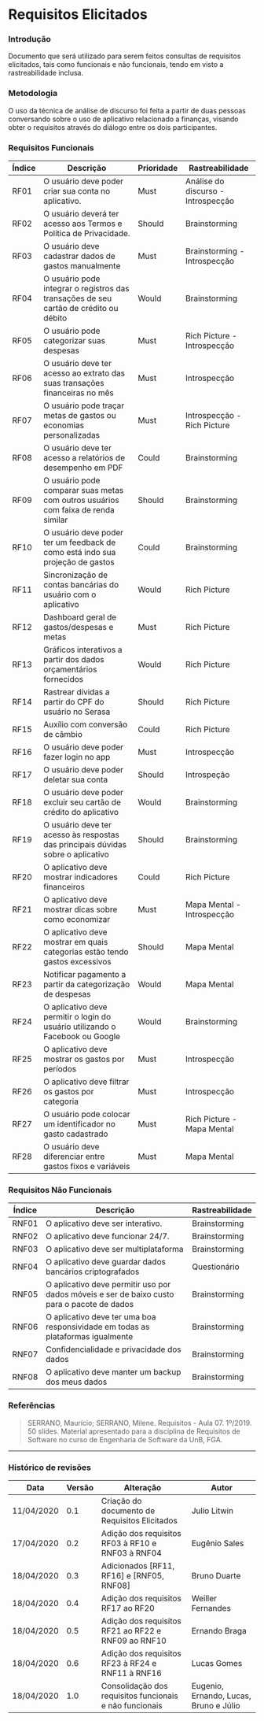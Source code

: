 # Requisitos Elicitados

### Introdução

Documento que será utilizado para serem feitos consultas de requisitos elicitados, tais como funcionais e não funcionais, tendo em visto a rastreabilidade inclusa.

### Metodologia

O uso da técnica de análise de discurso foi feita a partir de duas pessoas conversando sobre o uso de aplicativo relacionado a finanças, visando obter o requisitos através do diálogo entre os dois participantes.

### Requisitos Funcionais
|Índice|Descrição|Prioridade|Rastreabilidade|
|----|------|---------|-----|
| RF01 | O usuário deve poder criar sua conta no aplicativo. | Must | Análise do discurso - Introspecção |
| RF02 | O usuário deverá ter acesso aos Termos e Política de Privacidade. | Should | Brainstorming |
| RF03 | O usuário deve cadastrar dados de gastos manualmente | Must | Brainstorming - Introspecção |
| RF04 | O usuário pode integrar o registros das transações de seu cartão de crédito ou débito  | Would | Brainstorming |
| RF05 | O usuário pode categorizar suas despesas | Must | Rich Picture - Introspecção |
| RF06 | O usuário deve ter acesso ao extrato das suas transações financeiras no mês | Must | Introspecção |
| RF07 | O usuário pode traçar metas de gastos ou economias personalizadas | Must | Introspecção - Rich Picture |
| RF08 | O usuário deve ter acesso a relatórios de desempenho em PDF | Could | Brainstorming |
| RF09 | O usuário pode comparar suas metas com outros usuários com faixa de renda similar | Should | Brainstorming |
| RF10 | O usuário deve poder ter um feedback de como está indo sua projeção de gastos | Could | Brainstorming |
| RF11 | Sincronização de contas bancárias do usuário com o aplicativo | Would | Rich Picture |
| RF12 | Dashboard geral de gastos/despesas e metas | Must | Rich Picture |
| RF13 | Gráficos interativos a partir dos dados orçamentários fornecidos | Would | Rich Picture |
| RF14 | Rastrear dívidas a partir do CPF do usuário no Serasa | Should | Rich Picture |
| RF15 | Auxílio com conversão de câmbio | Could | Rich Picture |
| RF16 | O usuário deve poder fazer login no app | Must | Introspecção |
| RF17 | O usuário deve poder deletar sua conta | Should | Introspeção |
| RF18 | O usuário deve poder excluir seu cartão de crédito do aplicativo | Would | Brainstorming |
| RF19 | O usuário deve ter acesso às respostas das principais dúvidas sobre o aplicativo | Should | Brainstorming |
| RF20 | O aplicativo deve mostrar indicadores financeiros | Could | Rich Picture |
| RF21 | O aplicativo deve mostrar dicas sobre como economizar | Must | Mapa Mental - Introspecção |
| RF22 | O aplicativo deve mostrar em quais categorias estão tendo gastos excessivos | Should | Mapa Mental |
| RF23 | Notificar pagamento a partir da categorização de despesas| Would | Mapa Mental |
| RF24 | O aplicativo deve permitir o login do usuário utilizando o Facebook ou Google | Would | Brainstorming |
| RF25 | O aplicativo deve mostrar os gastos por períodos | Must | Introspecção |
| RF26 | O aplicativo deve filtrar os gastos por categoria | Must | Introspecção |
| RF27 | O usuário pode colocar um identificador no gasto cadastrado | Must | Rich Picture - Mapa Mental |
| RF28 | O usuário deve diferenciar entre gastos fixos e variáveis | Must | Mapa Mental |


### Requisitos Não Funcionais
|Índice|Descrição|Rastreabilidade|
|----|------|---------|
| RNF01 | O aplicativo deve ser interativo. | Brainstorming |
| RNF02 | O aplicativo deve funcionar 24/7. | Brainstorming |
| RNF03 | O aplicativo deve ser multiplataforma | Brainstorming |
| RNF04 | O aplicativo deve guardar dados bancários criptografados | Questionário |
| RNF05 | O aplicativo deve permitir uso por dados móveis e ser de baixo custo para o pacote de dados | Brainstorming |
| RNF06 | O aplicativo deve ter uma boa responsividade em todas as plataformas igualmente | Brainstorming |
| RNF07 | Confidencialidade e privacidade dos dados | Brainstorming |
| RNF08 | O aplicativo deve manter um backup dos meus dados | Brainstorming |

### Referências
>  SERRANO, Maurício; SERRANO, Milene. Requisitos - Aula 07. 1º/2019. 50 slides. Material apresentado para a disciplina de Requisitos de Software no curso de Engenharia de Software da UnB, FGA.

***

### Histórico de revisões
|Data|Versão|Alteração|Autor|
|----|------|---------|-----|
| 11/04/2020 | 0.1 | Criação do documento de Requisitos Elicitados | Julio Litwin |
| 17/04/2020 | 0.2 | Adição dos requisitos RF03 à RF10 e RNF03 à RNF04 | Eugênio Sales |
| 18/04/2020 | 0.3 | Adicionados [RF11, RF16] e [RNF05, RNF08] | Bruno Duarte |
| 18/04/2020 | 0.4 | Adição dos requisitos RF17 ao RF20 | Weiller Fernandes |
| 18/04/2020 | 0.5 | Adição dos requisitos RF21 ao RF22 e RNF09 ao RNF10 | Ernando Braga |
| 18/04/2020 | 0.6 | Adição dos requisitos RF23 à RF24 e RNF11 à RNF16 | Lucas Gomes |
| 18/04/2020 | 1.0 | Consolidação dos requisitos funcionais e não funcionais | Eugenio, Ernando, Lucas, Bruno e Júlio |
